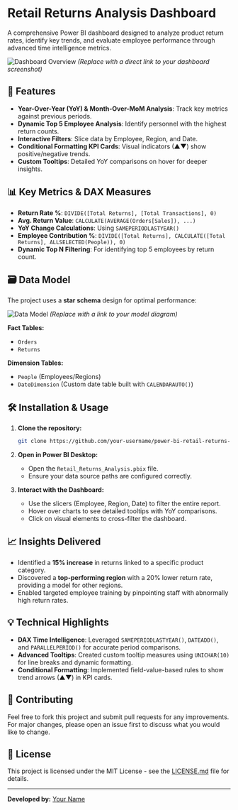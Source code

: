 # Retail Returns Analysis Dashboard

A comprehensive Power BI dashboard designed to analyze product return rates, identify key trends, and evaluate employee performance through advanced time intelligence metrics.

![Dashboard Overview](https://via.placeholder.com/800x400.png?text=PowerBI+Dashboard+Screenshot) 
*(Replace with a direct link to your dashboard screenshot)*

## 🚀 Features

- **Year-Over-Year (YoY) & Month-Over-MoM Analysis**: Track key metrics against previous periods.
- **Dynamic Top 5 Employee Analysis**: Identify personnel with the highest return counts.
- **Interactive Filters**: Slice data by Employee, Region, and Date.
- **Conditional Formatting KPI Cards**: Visual indicators (▲▼) show positive/negative trends.
- **Custom Tooltips**: Detailed YoY comparisons on hover for deeper insights.

## 📊 Key Metrics & DAX Measures

- **Return Rate %**: `DIVIDE([Total Returns], [Total Transactions], 0)`
- **Avg. Return Value**: `CALCULATE(AVERAGE(Orders[Sales]), ...)`
- **YoY Change Calculations**: Using `SAMEPERIODLASTYEAR()`
- **Employee Contribution %**: `DIVIDE([Total Returns], CALCULATE([Total Returns], ALLSELECTED(People)), 0)`
- **Dynamic Top N Filtering**: For identifying top 5 employees by return count.

## 🗃️ Data Model

The project uses a **star schema** design for optimal performance:

![Data Model](https://via.placeholder.com/600x300.png?text=Star+Schema+Data+Model) 
*(Replace with a link to your model diagram)*

**Fact Tables:**
- `Orders`
- `Returns`

**Dimension Tables:**
- `People` (Employees/Regions)
- `DateDimension` (Custom date table built with `CALENDARAUTO()`)

## 🛠️ Installation & Usage

1.  **Clone the repository:**
    ```bash
    git clone https://github.com/your-username/power-bi-retail-returns-dashboard.git
    ```

2.  **Open in Power BI Desktop:**
    - Open the `Retail_Returns_Analysis.pbix` file.
    - Ensure your data source paths are configured correctly.

3.  **Interact with the Dashboard:**
    - Use the slicers (Employee, Region, Date) to filter the entire report.
    - Hover over charts to see detailed tooltips with YoY comparisons.
    - Click on visual elements to cross-filter the dashboard.

## 📈 Insights Delivered

- Identified a **15% increase** in returns linked to a specific product category.
- Discovered a **top-performing region** with a 20% lower return rate, providing a model for other regions.
- Enabled targeted employee training by pinpointing staff with abnormally high return rates.

## 💡 Technical Highlights

- **DAX Time Intelligence**: Leveraged `SAMEPERIODLASTYEAR()`, `DATEADD()`, and `PARALLELPERIOD()` for accurate period comparisons.
- **Advanced Tooltips**: Created custom tooltip measures using `UNICHAR(10)` for line breaks and dynamic formatting.
- **Conditional Formatting**: Implemented field-value-based rules to show trend arrows (▲▼) in KPI cards.

## 🤝 Contributing

Feel free to fork this project and submit pull requests for any improvements. For major changes, please open an issue first to discuss what you would like to change.

## 📄 License

This project is licensed under the MIT License - see the [LICENSE.md](LICENSE.md) file for details.

---
**Developed by:** [Your Name](https://github.com/your-username)
